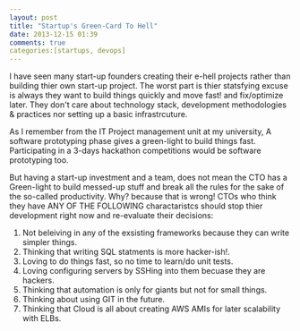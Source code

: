 ```yaml
---
layout: post
title: "Startup's Green-Card To Hell"
date: 2013-12-15 01:39
comments: true
categories:[startups, devops] 
---
```

I have seen many start-up founders creating their e-hell projects rather than
building thier own start-up project. The worst part is thier statsfying
excuse is always they want to build things quickly and move fast! and fix/optimize 
later. They don't care about technology stack, development methodologies & practices 
nor setting up a basic infrastrcuture.

As I remember from the IT Project management unit at my university,
A software prototyping phase gives a green-light to build things fast.
Participating in a 3-days hackathon competitions would be
software prototyping too.

But having a start-up investment and a team, does not mean the CTO
has a Green-light to build messed-up stuff and break all the rules
for the sake of the so-called productivity. Why? because that is wrong!
CTOs who think they have ANY OF THE FOLLOWING charactaristcs should stop
thier development right now and re-evaluate their decisions:

1. Not beleiving in any of the exsisting frameworks because they can write simpler things.
2. Thinking that writing SQL statments is more hacker-ish!.
3. Loving to do things fast, so no time to learn/do unit tests.
4. Loving configuring servers by SSHing into them becuase they are hackers.
5. Thinking that automation is only for giants but not for small things.
6. Thinking about using GIT in the future.
7. Thinking that Cloud is all about creating AWS AMIs for later scalability with ELBs.
